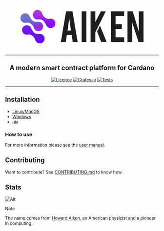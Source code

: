 <div align="center">
  <picture>
    <source media="(prefers-color-scheme: dark)" srcset="https://raw.githubusercontent.com/aiken-lang/branding/main/assets/logo-light.png">
    <source media="(prefers-color-scheme: light)" srcset="https://raw.githubusercontent.com/aiken-lang/branding/main/assets/logo-dark.png">
    <img alt="Aiken" src="https://raw.githubusercontent.com/aiken-lang/branding/main/assets/logo-dark.png" height="150">
  </picture>
  <hr />
    <h2 align="center" style="border-bottom: none">A modern smart contract platform for Cardano</h2>

[![Licence](https://img.shields.io/github/license/aiken-lang/aiken)](https://github.com/aiken-lang/aiken/blob/main/LICENSE)
[![Crates.io](https://img.shields.io/crates/v/aiken)](https://crates.io/crates/aiken)
[![Tests](https://github.com/aiken-lang/aiken/actions/workflows/tests.yml/badge.svg?branch=main)](https://github.com/aiken-lang/aiken/actions/workflows/tests.yml)

  <hr/>
</div>

## Installation

- [Linux/MacOS](https://aiken-lang.org/installation-instructions#linux--macos)
- [Windows](https://aiken-lang.org/installation-instructions#windows)
- [nix](https://aiken-lang.org/installation-instructions#from-nix-flakes-linux--macos-only)

### How to use

For more information please see the [user manual](https://aiken-lang.org).

## Contributing

Want to contribute? See [CONTRIBUTING.md](./CONTRIBUTING.md) to know how.

## Stats

![Alt](https://repobeats.axiom.co/api/embed/c93f72d2f0dd8cac82fc230ea97fa23787b32978.svg "Repobeats analytics image")

> [!NOTE]
>
> The name comes from [Howard Aiken](https://en.wikipedia.org/wiki/Howard_H._Aiken), an American physicist and a pioneer in computing.
